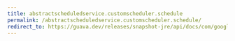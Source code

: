 ```yaml
---
title: abstractscheduledservice.customscheduler.schedule
permalink: /abstractscheduledservice.customscheduler.schedule/
redirect_to: https://guava.dev/releases/snapshot-jre/api/docs/com/google/common/util/concurrent/AbstractScheduledService.CustomScheduler.Schedule.html
---
```

